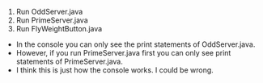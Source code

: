 1) Run OddServer.java
2) Run PrimeServer.java
3) Run FlyWeightButton.java

* In the console you can only see the print statements of OddServer.java. 
* However, if you run PrimeServer.java first you can only see print statements of PrimeServer.java. 
* I think this is just how the console works. I could be wrong. 
